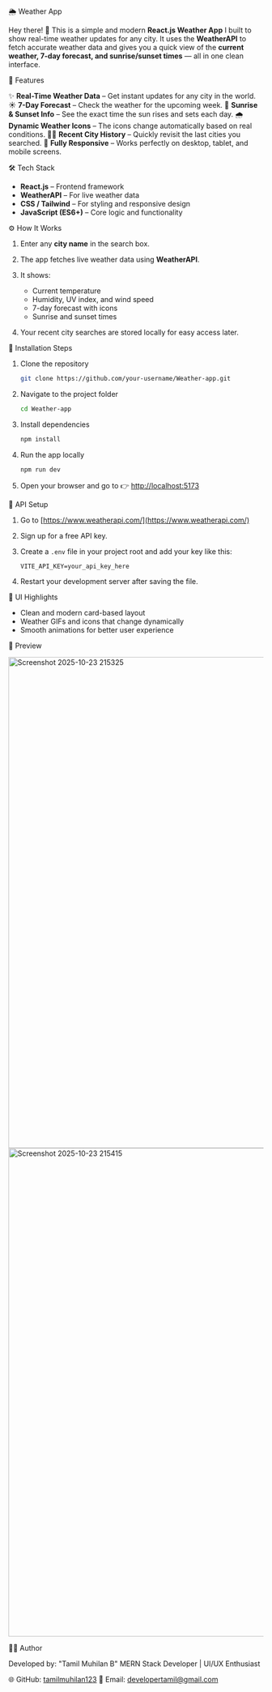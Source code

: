 🌦️ Weather App

Hey there! 👋
This is a simple and modern **React.js Weather App** I built to show real-time weather updates for any city.
It uses the **WeatherAPI** to fetch accurate weather data and gives you a quick view of the **current weather, 7-day forecast, and sunrise/sunset times** — all in one clean interface.

🚀 Features

✨ **Real-Time Weather Data** – Get instant updates for any city in the world.
☀️ **7-Day Forecast** – Check the weather for the upcoming week.
🌇 **Sunrise & Sunset Info** – See the exact time the sun rises and sets each day.
🌧️ **Dynamic Weather Icons** – The icons change automatically based on real conditions.
🕵️‍♂️ **Recent City History** – Quickly revisit the last cities you searched.
📱 **Fully Responsive** – Works perfectly on desktop, tablet, and mobile screens.

🛠️ Tech Stack

* **React.js** – Frontend framework
* **WeatherAPI** – For live weather data
* **CSS / Tailwind** – For styling and responsive design
* **JavaScript (ES6+)** – Core logic and functionality

⚙️ How It Works

1. Enter any **city name** in the search box.
2. The app fetches live weather data using **WeatherAPI**.
3. It shows:

   * Current temperature
   * Humidity, UV index, and wind speed
   * 7-day forecast with icons
   * Sunrise and sunset times
4. Your recent city searches are stored locally for easy access later.

🧩 Installation Steps

1. Clone the repository

   ```bash
   git clone https://github.com/your-username/Weather-app.git
   ```

2. Navigate to the project folder

   ```bash
   cd Weather-app
   ```

3. Install dependencies

   ```bash
   npm install
   ```

4. Run the app locally

   ```bash
   npm run dev
   ```

5. Open your browser and go to
   👉 [http://localhost:5173](http://localhost:5173)

🔑 API Setup

1. Go to [https://www.weatherapi.com/](https://www.weatherapi.com/)
2. Sign up for a free API key.
3. Create a `.env` file in your project root and add your key like this:

   ```
   VITE_API_KEY=your_api_key_here
   ```
4. Restart your development server after saving the file.

🎨 UI Highlights

* Clean and modern card-based layout
* Weather GIFs and icons that change dynamically
* Smooth animations for better user experience

📸 Preview

<img width="1913" height="970" alt="Screenshot 2025-10-23 215325" src="https://github.com/user-attachments/assets/84adc867-3c03-47fd-8d56-e5aeb01595c1" />
<img width="1903" height="965" alt="Screenshot 2025-10-23 215415" src="https://github.com/user-attachments/assets/681e0f65-a087-48d6-a0ba-ae956d95d6f5" />


👨‍💻 Author

Developed by: "Tamil Muhilan B"
MERN Stack Developer | UI/UX Enthusiast

🌐 GitHub: [tamilmuhilan123](https://github.com/tamilmuhilan123)
📧 Email: [developertamil@gmail.com](mailto:developertamil04@gmail.com)
